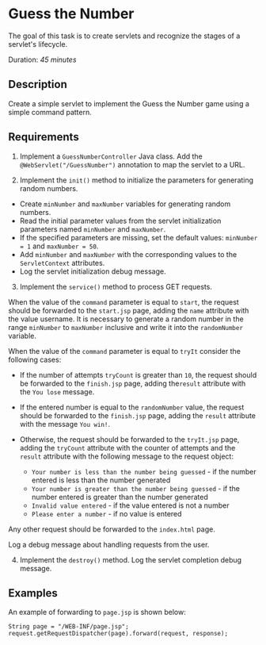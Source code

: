 # Guess the Number

The goal of this task is to create servlets and recognize the stages of a servlet's lifecycle.

Duration: *45 minutes*

## Description

Create a simple servlet to implement the Guess the Number game using a simple command pattern.

## Requirements

1) Implement a `GuessNumberController` Java class. Add the `@WebServlet("/GuessNumber")` annotation to map the servlet to a URL.

2) Implement the `init()` method to initialize the parameters for generating random numbers.
- Create `minNumber` and `maxNumber` variables for generating random numbers.
- Read the initial parameter values from the servlet initialization parameters named `minNumber` and `maxNumber`.
- If the specified parameters are missing, set the default values: `minNumber = 1` and `maxNumber = 50`.
- Add `minNumber` and `maxNumber` with the corresponding values to the `ServletContext` attributes.
- Log the servlet initialization debug message.

3) Implement the `service()` method to process GET requests.

When the value of the `command` parameter is equal to `start`, the request should be forwarded to the `start.jsp` page, adding the `name` attribute with the value username. It is necessary to generate a random number in the range `minNumber` to `maxNumber` inclusive and write it into the `randomNumber` variable. 

When the value of the `command` parameter is equal to `tryIt` consider the following cases:

- If the number of attempts `tryCount` is greater than `10`, the request should be forwarded to the `finish.jsp` page, adding the`result` attribute with the `You lose` message.

- If the entered number is equal to the `randomNumber` value, the request should be forwarded to the `finish.jsp` page, adding the `result` attribute with the message `You win!`.

- Otherwise, the request should be forwarded to the `tryIt.jsp` page, adding the `tryCount` attribute with the counter of attempts and the `result` attribute with the following message to the request object:
    - `Your number is less than the number being guessed` - if the number entered is less than the number generated
    - `Your number is greater than the number being guessed` - if the number entered is greater than the number generated
    - `Invalid value entered` - if the value entered is not a number
    - `Please enter a number` - if no value is entered

Any other request should be forwarded to the `index.html` page.

Log a debug message about handling requests from the user.

4) Implement the `destroy()` method.
Log the servlet completion debug message.

## Examples

An example of forwarding to `page.jsp` is shown below:

```
String page = "/WEB-INF/page.jsp";
request.getRequestDispatcher(page).forward(request, response);
```